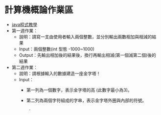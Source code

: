 # 計算機概論作業區
- [java程式教學](https://programming.im.ncnu.edu.tw/J_index.html)
- 第一週作業：
  - 說明：請寫一支由使用者輸入兩個整數，並分別輸出兩數相加與相減的結果
  - Input：兩個整數(int 型態 -1000~1000)
  - Output：先輸出相加後的結果後，換行再輸出相減(第一個減第二個)後的結果
- 第二週作業：
  - 說明：請根據輸入的數據建造一座金字塔！
  - Input：
    - 第一列為一個數字，表示金字塔的高 (此數字最小為3)。
    - 第二列為兩個字符組成的字串，表示金字塔外圈與內部的符號。



           -

